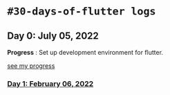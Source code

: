 # `#30-days-of-flutter logs`

## Day 0: July 05, 2022

**Progress** : Set up development environment for flutter.

[see my progress](https://github.com/saurabhtopthon01/100-days-of-flutter/tree/main/Resources/Project/first_app)

### **[Day 1: February 06, 2022]()**

<!--

## Day 2: February 12, 2022

**Progress**

- _Drawer class_ - Helps create horizontal sliding panel, having
- _ListView class_ - A scrollable list of widgets arranged linearly. It contains ListTile
- _Alignment Class_ - Helps align content in widget.

[see my progress](https://github.com/saurabhtopthon01/100-days-of-flutter/tree/main/Resources/Project/first_app)

## Day 3: February 13, 2022

**Progress**

- _ListView class_ - A scrollable list of widgets arranged linearly. It contains ListTile.
  There are four options for constructing a ListView:
  - The default constructor, it takes a fixed amount of ListTile item.
  - [ListView.builder](https://api.flutter.dev/flutter/widgets/ListView/ListView.builder.html) : This constructor is appropriate for list views with a large (or infinite) number of children because the builder is called only for those children that are actually visible.
  - [ListView.seperator](https://api.flutter.dev/flutter/widgets/ListView/ListView.separated.html) : Creates a fixed-length scrollable linear array of list "items" separated by list item "separators". This constructor is appropriate for list views with a large number of item and separator children because the builders are only called for the children that are actually visible. Separators only appear between list items: separator 0 appears after item 0 and the last separator appears before the last item.
  - [ListView.custom](https://api.flutter.dev/flutter/widgets/ListView/ListView.custom.html)

A ListView is basically a CustomScrollView with a single SliverList in its CustomScrollView.slivers property.

[see my progress](https://github.com/saurabhtopthon01/100-days-of-flutter/tree/main/Resources/Project/first_app)

## Day 4: February 22, 2022

**Progress**

- _SLiverAppBar_ - A material design app bar that integrates with CustomScrollView. An app bar consists of a toolbar and potentially other widgets, such as a TabBar and a FlexibleSpaceBar. [Animated Example](https://api.flutter.dev/flutter/material/SliverAppBar-class.html).

  - SliverAppBar provide three behaviour pinned, snap, flaot.
  - Use delegate and SliverChildBuilderDelegate for Sliverlist.
  - Use [TabBar](https://api.flutter.dev/flutter/material/TabBar-class.html) and [FlexibleSpaceBar](https://api.flutter.dev/flutter/material/FlexibleSpaceBar-class.html).

[see my progress](https://github.com/saurabhtopthon01/100-days-of-flutter/tree/main/Resources/Project/first_app)

## Day 5: February 26, 2022

**Progress**

- _SliverList_ : which is a sliver that displays linear list of children.
- _SliverFixedExtentList_ : which is a more efficient sliver that displays linear list of children that have the same extent along the scroll axis.
- _SliverGrid_ : which is a sliver that displays a 2D array of children.
- _SliverPadding_ : which is a sliver that adds blank space around another sliver.
- _SliverAppBar_ : which is a sliver that displays a header that can expand and float as the scroll view scrolls.
- _IndexedSemantics_ : which allows annotating child lists with an index for scroll announcements.

[see my progress](https://github.com/saurabhtopthon01/100-days-of-flutter/tree/main/Resources/Project/first_app)

## Day 6: February 27, 2022

**Progress**

`Difference between SingleChildScrollView, ListView, And CustomScrollView`

- SingleChildScrollView is used for single child item. It is used with Column widget.
- ListView has four types to make scroll widgets.
- CustomScrollView is used with Sliver to make scroll item.
- ListView is similar to CustomScrollView, and CustomScrollView is more preferable.

### _`Stateless and Statefull widgets`_

- Stateless widget receive argument from their parent and store in _`final`_ member.
- Flutter uses statefull widget to carry some state.

[see my progress](https://github.com/saurabhtopthon01/100-days-of-flutter/tree/main/Resources/Project/first_app) -->
